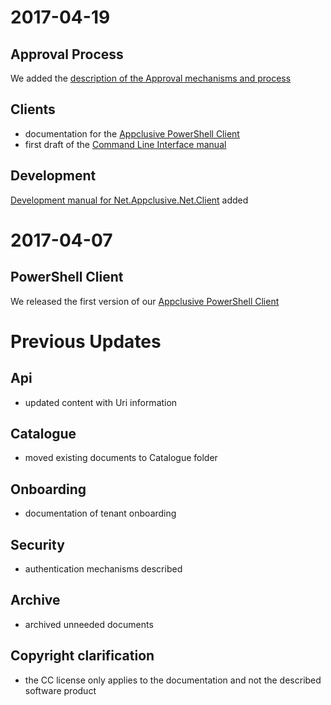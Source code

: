 # 2017-04-19

## Approval Process

We added the [description of the Approval mechanisms and process](Processes/Approval/)

## Clients

* documentation for the [Appclusive PowerShell Client](Clients/PowerShell/)
* first draft of the [Command Line Interface manual](Clients/CommandLineInterface/)

## Development

[Development manual for Net.Appclusive.Net.Client](Development/NetAppclusiveNetClient/) added

# 2017-04-07

## PowerShell Client

We released the first version of our [Appclusive PowerShell Client](Clients/PowerShell/)

# Previous Updates

## Api

* updated content with Uri information

## Catalogue

* moved existing documents to Catalogue folder

## Onboarding

* documentation of tenant onboarding

## Security

* authentication mechanisms described

## Archive

* archived unneeded documents

## Copyright clarification

* the CC license only applies to the documentation and not the described software product
